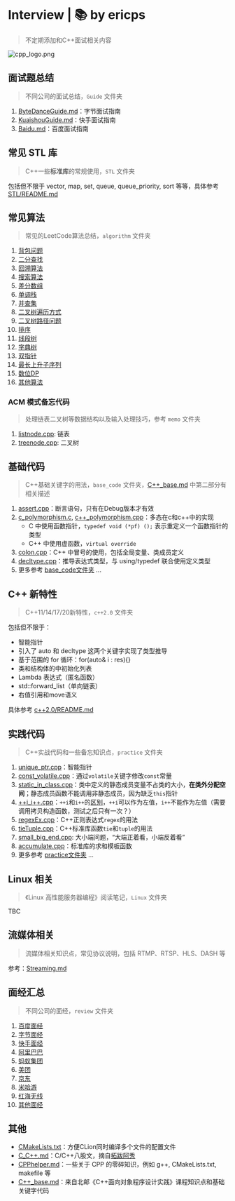# Interview | 📚 by ericps

> 不定期添加和C++面试相关内容

![cpp_logo.png](https://s2.loli.net/2022/07/06/Acvw3IJBZFTnmb6.png)



## 面试题总结

> 不同公司的面试总结，`Guide` 文件夹

1. [ByteDanceGuide.md](Guide/ByteDanceGuide.md)：字节面试指南
2. [KuaishouGuide.md](Guide/KuaishouGuide.md)：快手面试指南
3. [Baidu.md](Guide/baiduGuide.md)：百度面试指南


## 常见 STL 库

> C++一些**标准库**的常规使用，`STL` 文件夹

包括但不限于 vector, map, set, queue, queue_priority, sort 等等，具体参考 [STL/README.md](STL)



## 常见算法

> 常见的LeetCode算法总结，`algorithm` 文件夹

1. [背包问题](algorithm/背包问题.md)
2. [二分查找](algorithm/二分查找.md)
3. [回溯算法](algorithm/回溯算法.md)
4. [搜索算法](algorithm/搜索算法.md)
5. [差分数组](algorithm/差分数组.md)
6. [单调栈](algorithm/单调栈.md)
7. [并查集](algorithm/并查集.md)
8. [二叉树遍历方式](algorithm/二叉树遍历方式.md)
9. [二叉树路径问题](algorithm/二叉树路径问题.md)
10. [排序](algorithm/排序.md)
11. [线段树](algorithm/线段树.md)
12. [字典树](algorithm/字典树.md)
13. [双指针](algorithm/双指针.md)
14. [最长上升子序列](algorithm/最长上升子序列.md)
15. [数位DP](algorithm/数位DP.md)
16. [其他算法](algorithm/others.md)

### ACM 模式备忘代码

> 处理链表二叉树等数据结构以及输入处理技巧，参考 `memo` 文件夹

1. [listnode.cpp](memo/listnode.cpp): 链表
2. [treenode.cpp](memo/treenode.cpp): 二叉树


## 基础代码

> C++基础关键字的用法，`base_code` 文件夹，[C++_base.md](C++_base.md) 中第二部分有相关描述

1. [assert.cpp](base_code/assert.cpp)：断言语句，只有在Debug版本才有效
2. [c_polymorphism.c](c_polymorphism.c), [c++_polymorphism.cpp](base_code/c++_polymorphism.cpp)：多态在c和c++中的实现
   - C 中使用函数指针，`typedef void (*pf) ();` 表示重定义一个函数指针的类型
   - C++ 中使用虚函数，`virtual override`
3. [colon.cpp](base_code/colon.cpp)：C++ 中冒号的使用，包括全局变量、类成员定义
4. [decltype.cpp](base_code/decltype.cpp)：推导表达式类型，与 using/typedef 联合使用定义类型
5. 更多参考 [base_code文件夹](base_code) ...



## C++ 新特性

> C++11/14/17/20新特性，`c++2.0` 文件夹

包括但不限于：
- 智能指针
- 引入了 auto 和 decltype 这两个关键字实现了类型推导
- 基于范围的 for 循环：for(auto& i : res){}
- 类和结构体的中初始化列表
- Lambda 表达式（匿名函数）
- std::forward_list（单向链表）
- 右值引用和move语义

具体参考 [c++2.0/README.md](c++2.0)


## 实践代码

> C++实战代码和一些备忘知识点，`practice` 文件夹

1. [unique_ptr.cpp](practice/unique_ptr_ex.cpp)：智能指针
2. [const_volatile.cpp](practice/const_volatile.cpp)：通过`volatile`关键字修改`const`常量
3. [static_in_class.cpp](practice/static_in_class.cpp)：类中定义的静态成员变量不占类的大小，**在类外分配空间**；静态成员函数不能调用非静态成员，因为缺乏`this`指针
4. [++i_i++.cpp](practice/++i_i++.cpp)：`++i`和`i++`的[区别](https://www.php.cn/csharp-article-443596.html)，`++i`可以作为左值，`i++`不能作为左值（需要调用拷贝构造函数，测试之后只有一次？）
5. [regexEx.cpp](practice/regexEx.cpp)：C++正则表达式`regex`的用法
6. [tieTuple.cpp](practice/tieTuple.cpp)：C++标准库函数`tie`和`tuple`的用法
7. [small_big_end.cpp](practice/small_big_end.cpp): 大小端问题，“大端正着看，小端反着看”
8. [accumulate.cpp](practice/accumulate.cpp)：标准库的求和模板函数
9. 更多参考 [practice文件夹](practice) ...



## Linux 相关
> 《Linux 高性能服务器编程》阅读笔记，`Linux` 文件夹

TBC


## 流媒体相关

> 流媒体相关知识点，常见协议说明，包括 RTMP、RTSP、HLS、DASH 等

参考：[Streaming.md](Streaming.md)



## 面经汇总

> 不同公司的面经，`review` 文件夹

1. [百度面经](review/baidu.md)
2. [字节面经](review/bytedance.md)
3. [快手面经](review/kuaishou.md)
4. [阿里巴巴](review/alibaba.md)
5. [蚂蚁集团](review/antgroup.md)
6. [美团](review/meituan.md)
7. [京东](review/jingdong.md)
8. [米哈游](review/mihoyo.md)
9. [红海无线](review/redInfinity.md)
10. [其他面经](review/others.md)




## 其他

- [CMakeLists.txt](CMakeLists.txt)：方便CLion同时编译多个文件的配置文件
- [C_C++.md](C_C++.md)：C/C++八股文，摘自[拓跋阿秀](https://github.com/forthespada/InterviewGuide)
- [CPPhelper.md](CPPhelper.md)：一些关于 CPP 的零碎知识，例如 g++, CMakeLists.txt, makefile 等
- [C++\_base.md](C++_base.md)：来自北邮《C++面向对象程序设计实践》课程知识点和基础关键字代码

